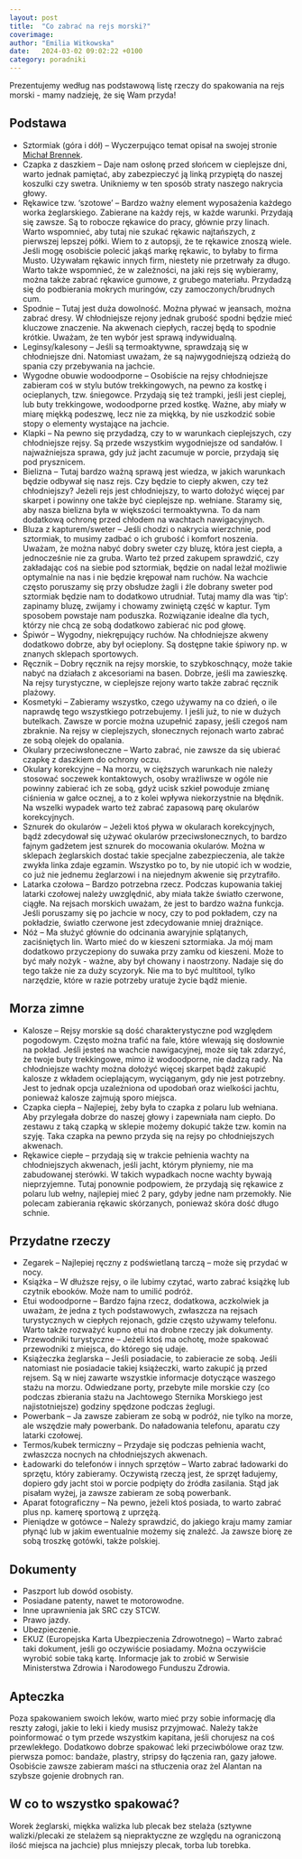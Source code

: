 ```yaml
---
layout: post
title:  "Co zabrać na rejs morski?"
coverimage:
author: "Emilia Witkowska"
date:   2024-03-02 09:02:22 +0100
category: poradniki
---
```





Prezentujemy według nas podstawową listę rzeczy do spakowania na rejs morski - mamy nadzieję, że się Wam przyda!

<!--more-->

## Podstawa ##

-   Sztormiak (góra i dół) – Wyczerpująco temat opisał na swojej stronie [Michał Brennek](https://geographica.pl/2016/03/22/madrze-wybrac-sztormiak-lata/).
-   Czapka z daszkiem – Daje nam osłonę przed słońcem w cieplejsze dni, warto jednak pamiętać, aby zabezpieczyć ją linką przypiętą do naszej koszulki czy swetra. Unikniemy w ten sposób straty naszego nakrycia głowy.
-    Rękawice tzw. ‘szotowe’ – Bardzo ważny element wyposażenia każdego worka żeglarskiego. Zabierane na każdy rejs, w każde warunki. Przydają się zawsze. Są to robocze rękawice do pracy, głównie przy linach. Warto wspomnieć, aby tutaj nie szukać rękawic najtańszych, z pierwszej lepszej półki. Wiem to z autopsji, że te rękawice znoszą wiele. Jeśli mogę osobiście polecić jakąś markę rękawic, to byłaby to firma Musto. Używałam rękawic innych firm, niestety nie przetrwały za długo. Warto także wspomnieć, że w zależności, na jaki rejs się wybieramy, można także zabrać rękawice gumowe, z grubego materiału. Przydadzą się do podbierania mokrych muringów, czy zamoczonych/brudnych cum.
-   Spodnie – Tutaj jest duża dowolność. Można pływać w jeansach, można zabrać dresy. W chłodniejsze rejony jednak grubość spodni będzie mieć kluczowe znaczenie. Na akwenach ciepłych, raczej będą to spodnie krótkie. Uważam, że ten wybór jest sprawą indywidualną.
-   Leginsy/kalesony – Jeśli są termoaktywne, sprawdzają się w chłodniejsze dni. Natomiast uważam, że są najwygodniejszą odzieżą do spania czy przebywania na jachcie.
-    Wygodne obuwie wodoodporne – Osobiście na rejsy chłodniejsze zabieram coś w stylu butów trekkingowych, na pewno za kostkę i ocieplanych, tzw. śniegowce. Przydają się też trampki, jeśli jest cieplej, lub buty trekkingowe, wodoodporne przed kostkę. Ważne, aby miały w miarę miękką podeszwę, lecz nie za miękką, by nie uszkodzić sobie stopy o elementy wystające na jachcie.
-    Klapki – Na pewno się przydadzą, czy to w warunkach cieplejszych, czy chłodniejsze rejsy. Są przede wszystkim wygodniejsze od sandałów. I najważniejsza sprawa, gdy już jacht zacumuje w porcie, przydają się pod prysznicem.
-    Bielizna – Tutaj bardzo ważną sprawą jest wiedza, w jakich warunkach będzie odbywał się nasz rejs. Czy będzie to ciepły akwen, czy też chłodniejszy? Jeżeli rejs jest chłodniejszy, to warto dołożyć więcej par skarpet i powinny one także być cieplejsze np. wełniane. Staramy się, aby nasza bielizna była w większości termoaktywna. To da nam dodatkową ochronę przed chłodem na wachtach nawigacyjnych.
-    Bluza z kapturem/sweter – Jeśli chodzi o nakrycia wierzchnie, pod sztormiak, to musimy zadbać o ich grubość i komfort noszenia. Uważam, że można nabyć dobry sweter czy bluzę, która jest ciepła, a jednocześnie nie za gruba. Warto też przed zakupem sprawdzić, czy zakładając coś na siebie pod sztormiak, będzie on nadal leżał możliwie optymalnie na nas i nie będzie krępował nam ruchów. Na wachcie często poruszamy się przy obsłudze żagli i źle dobrany sweter pod sztormiak będzie nam to dodatkowo utrudniał. Tutaj mamy dla was ‘tip’: zapinamy bluzę, zwijamy i chowamy zwiniętą część w kaptur. Tym sposobem powstaje nam poduszka. Rozwiązanie idealne dla tych, którzy nie chcą ze sobą dodatkowo zabierać nic pod głowę.
-    Śpiwór – Wygodny, niekrępujący ruchów. Na chłodniejsze akweny dodatkowo dobrze, aby był ocieplony. Są dostępne takie śpiwory np. w znanych sklepach sportowych.
-    Ręcznik – Dobry ręcznik na rejsy morskie, to szybkoschnący, może takie nabyć na działach z akcesoriami na basen. Dobrze, jeśli ma zawieszkę. Na rejsy turystyczne, w cieplejsze rejony warto także zabrać ręcznik plażowy.
-    Kosmetyki – Zabieramy wszystko, czego używamy na co dzień, o ile naprawdę tego wszystkiego potrzebujemy. I jeśli już, to nie w dużych butelkach. Zawsze w porcie można uzupełnić zapasy, jeśli czegoś nam zbraknie. Na rejsy w cieplejszych, słonecznych rejonach warto zabrać ze sobą olejek do opalania.
-    Okulary przeciwsłoneczne – Warto zabrać, nie zawsze da się ubierać czapkę z daszkiem do ochrony oczu.
-    Okulary korekcyjne – Na morzu, w cięższych warunkach nie należy stosować soczewek kontaktowych, osoby wrażliwsze w ogóle nie powinny zabierać ich ze sobą, gdyż ucisk szkieł powoduje zmianę ciśnienia w gałce ocznej, a to z kolei wpływa niekorzystnie na błędnik. Na wszelki wypadek warto też zabrać zapasową parę okularów korekcyjnych.
-    Sznurek do okularów – Jeżeli ktoś pływa w okularach korekcyjnych, bądź zdecydował się używać okularów przeciwsłonecznych, to bardzo fajnym gadżetem jest sznurek do mocowania okularów. Można w sklepach żeglarskich dostać takie specjalne zabezpieczenia, ale także zwykła linka zdaje egzamin. Wszystko po to, by nie utopić ich w wodzie, co już nie jednemu żeglarzowi i na niejednym akwenie się przytrafiło.
-    Latarka czołowa – Bardzo potrzebna rzecz. Podczas kupowania takiej latarki czołowej należy uwzględnić, aby miała także światło czerwone, ciągłe. Na rejsach morskich uważam, że jest to bardzo ważna funkcja. Jeśli poruszamy się po jachcie w nocy, czy to pod pokładem, czy na pokładzie, światło czerwone jest zdecydowanie mniej drażniące.
-    Nóż – Ma służyć głównie do odcinania awaryjnie splątanych, zaciśniętych lin. Warto mieć do w kieszeni sztormiaka. Ja mój mam dodatkowo przyczepiony do suwaka przy zamku od kieszeni. Może to być mały nożyk - ważne, aby był chowany i naostrzony. Nadaje się do tego także nie za duży scyzoryk. Nie ma to być multitool, tylko narzędzie, które w razie potrzeby uratuje życie bądź mienie.

## Morza zimne ##

-    Kalosze – Rejsy morskie są dość charakterystyczne pod względem pogodowym. Często można trafić na fale, które wlewają się dosłownie na pokład. Jeśli jesteś na wachcie nawigacyjnej, może się tak zdarzyć, że twoje buty trekkingowe, mimo iż wodoodporne, nie dadzą rady. Na chłodniejsze wachty można dołożyć więcej skarpet bądź zakupić kalosze z wkładem ocieplającym, wyciąganym, gdy nie jest potrzebny. Jest to jednak opcja uzależniona od upodobań oraz wielkości jachtu, ponieważ kalosze zajmują sporo miejsca.
-    Czapka ciepła – Najlepiej, żeby była to czapka z polaru lub wełniana. Aby przylegała dobrze do naszej głowy i zapewniała nam ciepło. Do zestawu z taką czapką w sklepie możemy dokupić także tzw. komin na szyję. Taka czapka na pewno przyda się na rejsy po chłodniejszych akwenach.
-    Rękawice ciepłe – przydają się w trakcie pełnienia wachty na chłodniejszych akwenach, jeśli jacht, którym płyniemy, nie ma zabudowanej sterówki. W takich wypadkach nocne wachty bywają nieprzyjemne. Tutaj ponownie podpowiem, że przydają się rękawice z polaru lub wełny, najlepiej mieć 2 pary, gdyby jedne nam przemokły. Nie polecam zabierania rękawic skórzanych, ponieważ skóra dość długo schnie.

## Przydatne rzeczy ##

-    Zegarek – Najlepiej ręczny z podświetlaną tarczą – może się przydać w nocy.
-    Książka – W dłuższe rejsy, o ile lubimy czytać, warto zabrać książkę lub czytnik ebooków. Może nam to umilić podróż.
-    Etui wodoodporne – Bardzo fajna rzecz, dodatkowa, aczkolwiek ja uważam, że jedna z tych podstawowych, zwłaszcza na rejsach turystycznych w ciepłych rejonach, gdzie często używamy telefonu. Warto także rozważyć kupno etui na drobne rzeczy jak dokumenty.
-    Przewodniki turystyczne – Jeżeli ktoś ma ochotę, może spakować przewodniki z miejsca, do którego się udaje.
-    Książeczka żeglarska – Jeśli posiadacie, to zabieracie ze sobą. Jeśli natomiast nie posiadacie takiej książeczki, warto zakupić ją przed rejsem. Są w niej zawarte wszystkie informacje dotyczące waszego stażu na morzu. Odwiedzane porty, przebyte mile morskie czy (co podczas zbierania stażu na Jachtowego Sternika Morskiego jest najistotniejsze) godziny spędzone podczas żeglugi.
-    Powerbank – Ja zawsze zabieram ze sobą w podróż, nie tylko na morze, ale wszędzie mały powerbank. Do naładowania telefonu, aparatu czy latarki czołowej.
-    Termos/kubek termiczny – Przydaje się podczas pełnienia wacht, zwłaszcza nocnych na chłodniejszych akwenach.
-    Ładowarki do telefonów i innych sprzętów – Warto zabrać ładowarki do sprzętu, który zabieramy. Oczywistą rzeczą jest, że sprzęt ładujemy, dopiero gdy jacht stoi w porcie podpięty do źródła zasilania. Stąd jak pisałam wyżej, ja zawsze zabieram ze sobą powerbank.
-    Aparat fotograficzny – Na pewno, jeżeli ktoś posiada, to warto zabrać plus np. kamerę sportową z uprzężą.
-    Pieniądze w gotówce – Należy sprawdzić, do jakiego kraju mamy zamiar płynąć lub w jakim ewentualnie możemy się znaleźć. Ja zawsze biorę ze sobą troszkę gotówki, także polskiej.

## Dokumenty ##

-    Paszport lub dowód osobisty.
-    Posiadane patenty, nawet te motorowodne.
-    Inne uprawnienia jak SRC czy STCW.
-    Prawo jazdy.
-    Ubezpieczenie.
-    EKUZ (Europejska Karta Ubezpieczenia Zdrowotnego) – Warto zabrać taki dokument, jeśli go oczywiście posiadamy. Można oczywiście wyrobić sobie taką kartę. Informacje jak to zrobić w Serwisie Ministerstwa Zdrowia i Narodowego Funduszu Zdrowia.

## Apteczka ##

Poza spakowaniem swoich leków, warto mieć przy sobie informację dla reszty załogi, jakie to leki i kiedy musisz przyjmować. Należy także poinformować o tym przede wszystkim kapitana, jeśli chorujesz na coś przewlekłego. Dodatkowo dobrze spakować leki przeciwbólowe oraz tzw. pierwsza pomoc: bandaże, plastry, stripsy do łączenia ran, gazy jałowe. Osobiście zawsze zabieram maści na stłuczenia oraz żel Alantan na szybsze gojenie drobnych ran.

## W co to wszystko spakować? ##

Worek żeglarski, miękka walizka lub plecak bez stelaża (sztywne walizki/plecaki ze stelażem są niepraktyczne ze względu na ograniczoną ilość miejsca na jachcie) plus mniejszy plecak, torba lub torebka.
